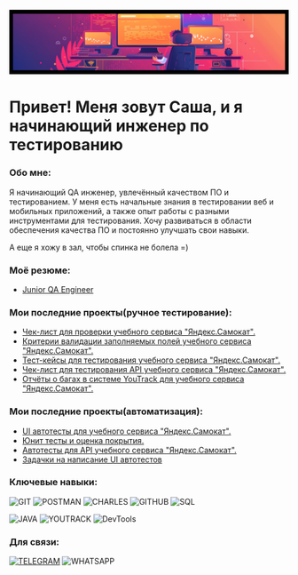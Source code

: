 ![Header](https://github.com/AlexBar201/AlexBar201/blob/main/sources/headerrr-fotor-20250214182243.png)

# Привет! Меня зовут Саша, и я начинающий инженер по тестированию
### Обо мне: 
Я начинающий QA инженер, увлечённый качеством ПО и тестированием. У меня есть начальные знания в тестировании веб и мобильных приложений, а также опыт работы с разными инструментами для тестирования. Хочу развиваться в области обеспечения качества ПО и постоянно улучшать свои навыки.

А еще я хожу в зал, чтобы спинка не болела =)

### Моё резюме:
- [Junior QA Engineer](https://drive.google.com/file/d/1HFn2Nv4Bp9dtm83SKRI5h5X4Gt8YktgS/view?usp=sharing)

### Мои последние проекты(ручное тестирование):
- [Чек-лист для проверки учебного сервиса "Яндекс.Самокат".](https://github.com/AlexBar201/Checklist_Yandex_Scooter)
- [Критерии валидации заполняемых полей учебного сервиса "Яндекс.Самокат".](https://github.com/AlexBar201/Yandex_Scooters_Validation_Data)
- [Тест-кейсы для тестирования учебного сервиса "Яндекс.Самокат".](https://github.com/AlexBar201/Yandex_Scooter_Test_Cases)
- [Чек-лист для тестирования API учебного сервиса "Яндекс.Самокат".](https://github.com/AlexBar201/Yandex_Scooter_API_Checklist)
- [Отчёты о багах в системе YouTrack для учебного сервиса "Яндекс.Самокат".](https://yandexqatest.youtrack.cloud/issues)

### Мои последние проекты(автоматизация):
- [UI автотесты для учебного сервиса "Яндекс.Самокат".](https://github.com/AlexBar201/Sprint_4)
- [Юнит тесты и оценка покрытия.](https://github.com/AlexBar201/qa_java)
- [Автотесты для API учебного сервиса "Яндекс.Самокат".](https://github.com/AlexBar201/Sprint_7)
- [Задачки на написание UI автотестов](https://github.com/AlexBar201/tasks_for_QA)


### Ключевые навыки:
![GIT](https://img.shields.io/badge/-GIT-090909?style=social&logo=git)
![POSTMAN](https://img.shields.io/badge/-Postman-090909?style=social&logo=postman)
![CHARLES](https://img.shields.io/badge/-Charles-090909?style=social&logo=charles)
![GITHUB](https://img.shields.io/badge/-GITHUB-090909?style=social&logo=github)
![SQL](https://img.shields.io/badge/-SQL-090909?style=social&logo=mysql)

![JAVA](https://img.shields.io/badge/-Java-ffffff?style=social=java)
![YOUTRACK](https://img.shields.io/badge/-YouTrack-ffffff?style=social=youtrack)
![DevTools](https://img.shields.io/badge/-DevTools-ffffff?style=social=devtools)

### Для связи:
[![TELEGRAM](https://img.shields.io/badge/-Telegram-090909?style=social&logo=telegram)](https://t.me/al_baranov200)
![WHATSAPP](https://img.shields.io/badge/-89821484503-090909?style=social&logo=whatsapp)
